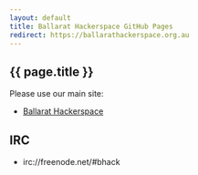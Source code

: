 ```yaml
---
layout: default
title: Ballarat Hackerspace GitHub Pages
redirect: https://ballarathackerspace.org.au
---
```


## <i class="fa fa-heart"></i> <i class="fa fa-angle-right"></i> {{ page.title }}

Please use our main site:

* [Ballarat Hackerspace](https://ballarathackerspace.org.au)

## <i class="fa fa-comments"></i> <i class="fa fa-angle-right"></i> IRC

* irc://freenode.net/#bhack
